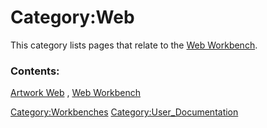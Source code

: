 # Category:Web
This category lists pages that relate to the [Web Workbench](Web_Workbench.md).

### Contents:

[Artwork Web](Artwork_Web.md) , [Web Workbench](Web_Workbench.md)

[Category:Workbenches](Category:Workbenches.md) [Category:User\_Documentation](Category:User_Documentation.md)
